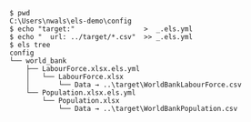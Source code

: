 
```{.console #id142root caption="Explicitly set a target for the pipeline, using a directory-level config"}
$ pwd
C:\Users\nwals\els-demo\config
$ echo "target:"                 >  _.els.yml
$ echo "  url: ../target/*.csv"  >> _.els.yml
$ els tree
config
└── world_bank
    ├── LabourForce.xlsx.els.yml
    │   └── LabourForce.xlsx
    │       └── Data → ..\target\WorldBankLabourForce.csv
    └── Population.xlsx.els.yml
        └── Population.xlsx
            └── Data → ..\target\WorldBankPopulation.csv
```
